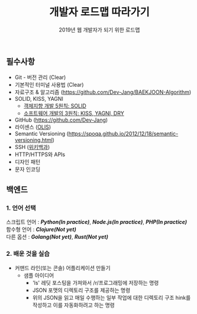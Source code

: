 <h1 align="center">개발자 로드맵 따라가기</h2>
<p align="center">2019년 웹 개발자가 되기 위한 로드맵</p>

<br>

## 필수사항
- Git - 버전 관리 (Clear)
- 기본적인 터미널 사용법 (Clear)
- 자료구조 & 알고리즘 (https://github.com/Dev-Jang/BAEKJOON-Algorithm)
- SOLID, KISS, YAGNI
  - [객체지향 개발 5원칙: SOLID](http://www.nextree.co.kr/p6960/)
  - [소프트웨어 개발의 3원칙: KISS, YAGNI, DRY](https://blog.naver.com/PostView.nhn?blogId=dilrong&logNo=221499759558)
- GitHub (https://github.com/Dev-Jang)
- 라이센스 ([OLIS](https://www.olis.or.kr/images/egovframework/olisImage/common/OpensourceSW_License_Guide.pdf))
- Semantic Versioning (https://spoqa.github.io/2012/12/18/semantic-versioning.html)
- SSH ([위키백과](https://ko.wikipedia.org/wiki/%EC%8B%9C%ED%81%90%EC%96%B4_%EC%85%B8))
- HTTP/HTTPS와 APIs
- 디자인 패턴
- 문자 인코딩
  
## 백엔드  
### 1. 언어 선택
스크립트 언어 : ***Python(In practice)***, ***Node.js(In practice)***, ***PHP(In practice)***  
함수형 언어 : ***Clojure(Not yet)***  
다른 옵션 : ***Golang(Not yet)***, ***Rust(Not yet)***  

### 2. 배운 것을 실습
- 커맨드 라인(또는 콘솔) 어플리케이션 만들기
  - 샘플 아이디어
    - 'ls' 레딧 포스팅을 가져와서 /r/프로그래밍에 저장하는 명령
    - JSON 포맷의 디렉토리 구조를 제공하는 명령
    - 위의 JSON을 읽고 매일 수행하는 일부 작업에 대한 디렉토리 구조 hink를 작성하고 이를 자동화하려고 하는 명령
